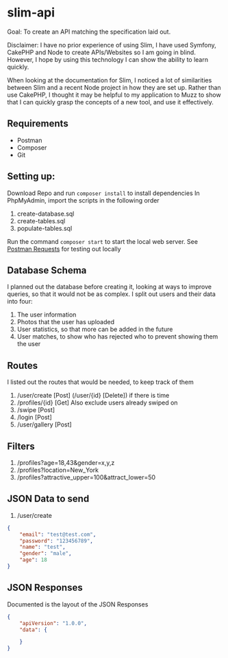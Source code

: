 # slim-api

Goal:
To create an API matching the specification laid out.

Disclaimer: I have no prior experience of using Slim, I have used Symfony, CakePHP and Node to create APIs/Websites so I am going in blind. However, I hope by using this technology I can show the ability to learn quickly.

When looking at the documentation for Slim, I noticed a lot of similarities between Slim and a recent Node project in how they are set up. Rather than use CakePHP, I thought it may be helpful to my application to Muzz to show that I can quickly grasp the concepts of a new tool, and use it effectively.

## Requirements
- Postman
- Composer
- Git

## Setting up:
Download Repo and run `composer install` to install dependencies
In PhpMyAdmin, import the scripts in the following order
1. create-database.sql
2. create-tables.sql
3. populate-tables.sql

Run the command `composer start` to start the local web server.
See [Postman Requests](#postman) for testing out locally

## Database Schema
I planned out the database before creating it, looking at ways to improve queries, so that it would not be as complex.
I split out users and their data into four:
1. The user information
2. Photos that the user has uploaded
3. User statistics, so that more can be added in the future
4. User matches, to show who has rejected who to prevent showing them the user

## Routes
I listed out the routes that would be needed, to keep track of them
1. /user/create [Post] (/user/{id} [Delete]) if there is time
2. /profiles/{id} [Get] Also exclude users already swiped on
3. /swipe [Post]
4. /login [Post]
5. /user/gallery [Post]

## Filters
1. /profiles?age=18,43&gender=x,y,z
2. /profiles?location=New_York
3. /profiles?attractive_upper=100&attract_lower=50


## JSON Data to send
1. /user/create
```json
{
    "email": "test@test.com",
    "password": "123456789",
    "name": "test",
    "gender": "male",
    "age": 18
}
```

## JSON Responses
Documented is the layout of the JSON Responses
```json
{
    "apiVersion": "1.0.0",
    "data": {

    }
}
